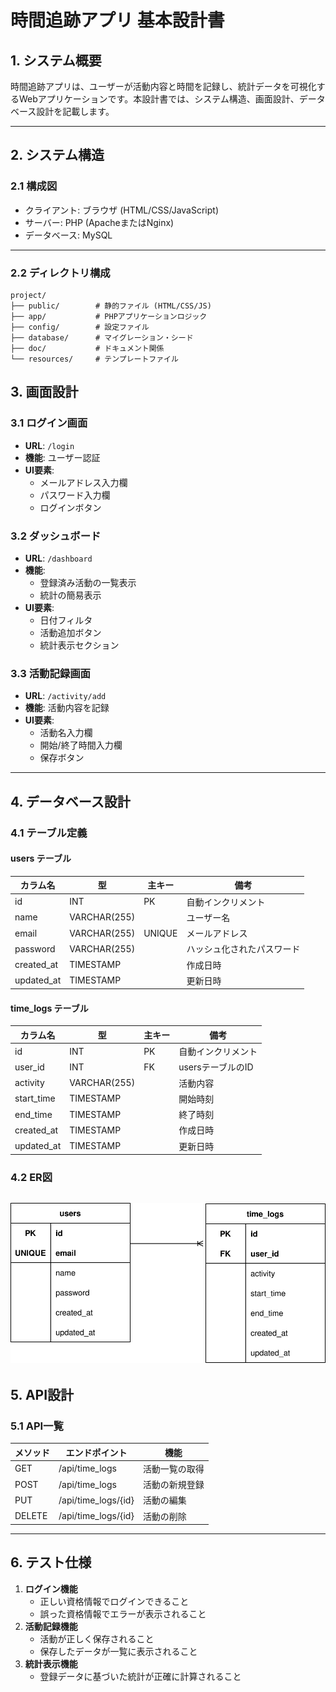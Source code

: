 # 時間追跡アプリ 基本設計書

## 1. システム概要
時間追跡アプリは、ユーザーが活動内容と時間を記録し、統計データを可視化するWebアプリケーションです。本設計書では、システム構造、画面設計、データベース設計を記載します。

---

## 2. システム構造

### 2.1 構成図
- クライアント: ブラウザ (HTML/CSS/JavaScript)
- サーバー: PHP (ApacheまたはNginx)
- データベース: MySQL

---

### 2.2 ディレクトリ構成
```
project/
├── public/        # 静的ファイル (HTML/CSS/JS)
├── app/           # PHPアプリケーションロジック
├── config/        # 設定ファイル
├── database/      # マイグレーション・シード
├── doc/           # ドキュメント関係
└── resources/     # テンプレートファイル
```

## 3. 画面設計

### 3.1 ログイン画面
- **URL**: `/login`
- **機能**: ユーザー認証
- **UI要素**:
  - メールアドレス入力欄
  - パスワード入力欄
  - ログインボタン

### 3.2 ダッシュボード
- **URL**: `/dashboard`
- **機能**:
  - 登録済み活動の一覧表示
  - 統計の簡易表示
- **UI要素**:
  - 日付フィルタ
  - 活動追加ボタン
  - 統計表示セクション

### 3.3 活動記録画面
- **URL**: `/activity/add`
- **機能**: 活動内容を記録
- **UI要素**:
  - 活動名入力欄
  - 開始/終了時間入力欄
  - 保存ボタン

---

## 4. データベース設計

### 4.1 テーブル定義

#### users テーブル
| カラム名        | 型           | 主キー | 備考                  |
|-----------------|--------------|--------|-----------------------|
| id              | INT          | PK     | 自動インクリメント    |
| name            | VARCHAR(255) |        | ユーザー名            |
| email           | VARCHAR(255) | UNIQUE | メールアドレス         |
| password        | VARCHAR(255) |        | ハッシュ化されたパスワード |
| created_at      | TIMESTAMP    |        | 作成日時              |
| updated_at      | TIMESTAMP    |        | 更新日時              |

#### time_logs テーブル
| カラム名        | 型           | 主キー | 備考                  |
|-----------------|--------------|--------|-----------------------|
| id              | INT          | PK     | 自動インクリメント    |
| user_id         | INT          | FK     | usersテーブルのID     |
| activity        | VARCHAR(255) |        | 活動内容              |
| start_time      | TIMESTAMP    |        | 開始時刻              |
| end_time        | TIMESTAMP    |        | 終了時刻              |
| created_at      | TIMESTAMP    |        | 作成日時              |
| updated_at      | TIMESTAMP    |        | 更新日時              |

### 4.2 ER図
![ER図](ER.svg)
---

## 5. API設計

### 5.1 API一覧
| メソッド | エンドポイント          | 機能                    |
|----------|-------------------------|-------------------------|
| GET      | /api/time_logs          | 活動一覧の取得          |
| POST     | /api/time_logs          | 活動の新規登録          |
| PUT      | /api/time_logs/{id}     | 活動の編集              |
| DELETE   | /api/time_logs/{id}     | 活動の削除              |

---

## 6. テスト仕様
1. **ログイン機能**
   - 正しい資格情報でログインできること
   - 誤った資格情報でエラーが表示されること
2. **活動記録機能**
   - 活動が正しく保存されること
   - 保存したデータが一覧に表示されること
3. **統計表示機能**
   - 登録データに基づいた統計が正確に計算されること
